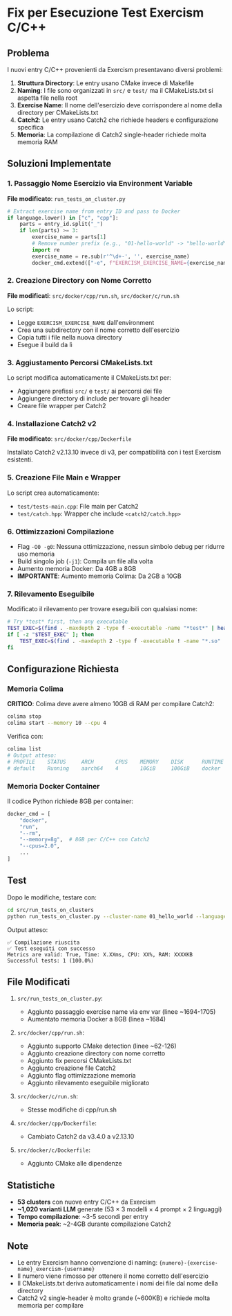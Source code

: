 # Fix per Esecuzione Test Exercism C/C++

## Problema

I nuovi entry C/C++ provenienti da Exercism presentavano diversi problemi:

1. **Struttura Directory**: Le entry usano CMake invece di Makefile
2. **Naming**: I file sono organizzati in `src/` e `test/` ma il CMakeLists.txt si aspetta file nella root
3. **Exercise Name**: Il nome dell'esercizio deve corrispondere al nome della directory per CMakeLists.txt
4. **Catch2**: Le entry usano Catch2 che richiede headers e configurazione specifica
5. **Memoria**: La compilazione di Catch2 single-header richiede molta memoria RAM

## Soluzioni Implementate

### 1. Passaggio Nome Esercizio via Environment Variable

**File modificato**: `run_tests_on_cluster.py`

```python
# Extract exercise name from entry ID and pass to Docker
if language.lower() in ["c", "cpp"]:
    parts = entry_id.split("_")
    if len(parts) >= 3:
        exercise_name = parts[1]
        # Remove number prefix (e.g., "01-hello-world" -> "hello-world")
        import re
        exercise_name = re.sub(r'^\d+-', '', exercise_name)
        docker_cmd.extend(["-e", f"EXERCISM_EXERCISE_NAME={exercise_name}"])
```

### 2. Creazione Directory con Nome Corretto

**File modificati**: `src/docker/cpp/run.sh`, `src/docker/c/run.sh`

Lo script:
- Legge `EXERCISM_EXERCISE_NAME` dall'environment
- Crea una subdirectory con il nome corretto dell'esercizio
- Copia tutti i file nella nuova directory
- Esegue il build da lì

### 3. Aggiustamento Percorsi CMakeLists.txt

Lo script modifica automaticamente il CMakeLists.txt per:
- Aggiungere prefissi `src/` e `test/` ai percorsi dei file
- Aggiungere directory di include per trovare gli header
- Creare file wrapper per Catch2

### 4. Installazione Catch2 v2

**File modificato**: `src/docker/cpp/Dockerfile`

Installato Catch2 v2.13.10 invece di v3, per compatibilità con i test Exercism esistenti.

### 5. Creazione File Main e Wrapper

Lo script crea automaticamente:
- `test/tests-main.cpp`: File main per Catch2
- `test/catch.hpp`: Wrapper che include `<catch2/catch.hpp>`

### 6. Ottimizzazioni Compilazione

- Flag `-O0 -g0`: Nessuna ottimizzazione, nessun simbolo debug per ridurre uso memoria
- Build singolo job (`-j1`): Compila un file alla volta
- Aumento memoria Docker: Da 4GB a 8GB
- **IMPORTANTE**: Aumento memoria Colima: Da 2GB a 10GB

### 7. Rilevamento Eseguibile

Modificato il rilevamento per trovare eseguibili con qualsiasi nome:
```bash
# Try *test* first, then any executable
TEST_EXEC=$(find . -maxdepth 2 -type f -executable -name "*test*" | head -1)
if [ -z "$TEST_EXEC" ]; then
    TEST_EXEC=$(find . -maxdepth 2 -type f -executable ! -name "*.so" ! -name "*.dylib" | head -1)
fi
```

## Configurazione Richiesta

### Memoria Colima

**CRITICO**: Colima deve avere almeno 10GB di RAM per compilare Catch2:

```bash
colima stop
colima start --memory 10 --cpu 4
```

Verifica con:
```bash
colima list
# Output atteso:
# PROFILE    STATUS     ARCH       CPUS    MEMORY    DISK      RUNTIME    ADDRESS
# default    Running    aarch64    4       10GiB     100GiB    docker
```

### Memoria Docker Container

Il codice Python richiede 8GB per container:
```python
docker_cmd = [
    "docker",
    "run",
    "--rm",
    "--memory=8g",  # 8GB per C/C++ con Catch2
    "--cpus=2.0",
    ...
]
```

## Test

Dopo le modifiche, testare con:

```bash
cd src/run_tests_on_clusters
python run_tests_on_cluster.py --cluster-name 01_hello_world --languages cpp --run-quantity 1 --base-only
```

Output atteso:
```
✅ Compilazione riuscita
✅ Test eseguiti con successo
Metrics are valid: True, Time: X.XXms, CPU: XX%, RAM: XXXXKB
Successful tests: 1 (100.0%)
```

## File Modificati

1. `src/run_tests_on_cluster.py`:
   - Aggiunto passaggio exercise name via env var (linee ~1694-1705)
   - Aumentato memoria Docker a 8GB (linea ~1684)

2. `src/docker/cpp/run.sh`:
   - Aggiunto supporto CMake detection (linee ~62-126)
   - Aggiunto creazione directory con nome corretto
   - Aggiunto fix percorsi CMakeLists.txt
   - Aggiunto creazione file Catch2
   - Aggiunto flag ottimizzazione memoria
   - Aggiunto rilevamento eseguibile migliorato

3. `src/docker/c/run.sh`:
   - Stesse modifiche di cpp/run.sh

4. `src/docker/cpp/Dockerfile`:
   - Cambiato Catch2 da v3.4.0 a v2.13.10

5. `src/docker/c/Dockerfile`:
   - Aggiunto CMake alle dipendenze

## Statistiche

- **53 clusters** con nuove entry C/C++ da Exercism
- **~1,020 varianti LLM** generate (53 × 3 modelli × 4 prompt × 2 linguaggi)
- **Tempo compilazione**: ~3-5 secondi per entry
- **Memoria peak**: ~2-4GB durante compilazione Catch2

## Note

- Le entry Exercism hanno convenzione di naming: `{numero}-{exercise-name}_exercism-{username}`
- Il numero viene rimosso per ottenere il nome corretto dell'esercizio
- Il CMakeLists.txt deriva automaticamente i nomi dei file dal nome della directory
- Catch2 v2 single-header è molto grande (~600KB) e richiede molta memoria per compilare
